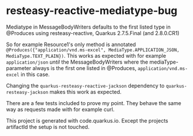 # resteasy-reactive-mediatype-bug

Mediatype in MessageBodyWriters defaults to the first listed type in @Produces using resteasy-reactive, Quarkus
2.7.5.Final (and 2.8.0.CR1)

So for example Resource1's only method is
annotated `@Produces({"application/vnd.ms-excel", MediaType.APPLICATION_JSON, MediaType.TEXT_PLAIN})`. This works as
expected with for example `application/json` _until_ the MessageBodyWriters where the mediaType-parameter always is the
first one listed in @Produces, `application/vnd.ms-excel` in this case.

Changing the `quarkus-resteasy-reactive-jackson` dependency to `quarkus-resteasy-jackson` makes this work as expected.

There are a few tests included to prove my point. They behave the same way as requests made with for example curl.

This project is generated with code.quarkus.io. Except the projects artifactId the setup is not touched.